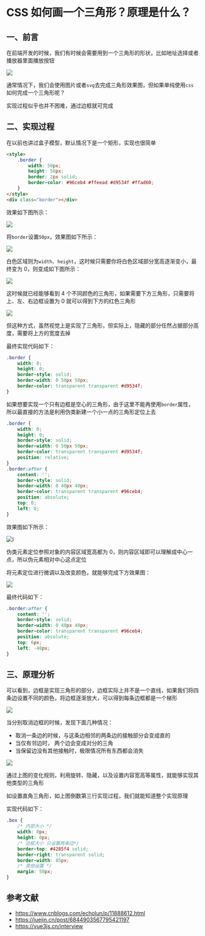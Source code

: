# CSS 如何画一个三角形？原理是什么？

## 一、前言

在前端开发的时候，我们有时候会需要用到一个三角形的形状，比如地址选择或者播放器里面播放按钮

![](../../image/interview-css-5.png)

通常情况下，我们会使用图片或者`svg`去完成三角形效果图，但如果单纯使用`css`如何完成一个三角形呢？

实现过程似乎也并不困难，通过边框就可完成

## 二、实现过程

在以前也讲过盒子模型，默认情况下是一个矩形，实现也很简单

```html
<style>
	.border {
		width: 50px;
		height: 50px;
		border: 2px solid;
		border-color: #96ceb4 #ffeead #d9534f #ffad60;
	}
</style>
<div class="border"></div>
```

效果如下图所示：

![](../../image/interview-css-6.png)

将`border`设置`50px`，效果图如下所示：

![](../../image/interview-css-7.png)

白色区域则为`width`、`height`，这时候只需要你将白色区域部分宽高逐渐变小，最终变为 0，则变成如下图所示：

![](../../image/interview-css-8.png)

这时候就已经能够看到 4 个不同颜色的三角形，如果需要下方三角形，只需要将上、左、右边框设置为 0 就可以得到下方的红色三角形

![](../../image/interview-css-8.png)

但这种方式，虽然视觉上是实现了三角形，但实际上，隐藏的部分任然占据部分高度，需要将上方的宽度去掉

最终实现代码如下：

```css
.border {
	width: 0;
	height: 0;
	border-style: solid;
	border-width: 0 50px 50px;
	border-color: transparent transparent #d9534f;
}
```

如果想要实现一个只有边框是空心的三角形，由于这里不能再使用`border`属性，所以最直接的方法是利用伪类新建一个小一点的三角形定位上去

```css
.border {
	width: 0;
	height: 0;
	border-style: solid;
	border-width: 0 50px 50px;
	border-color: transparent transparent #d9534f;
	position: relative;
}
.border:after {
	content: '';
	border-style: solid;
	border-width: 0 40px 40px;
	border-color: transparent transparent #96ceb4;
	position: absolute;
	top: 0;
	left: 0;
}
```

效果图如下所示：

![i](../../image/interview-css-10.png)

伪类元素定位参照对象的内容区域宽高都为 0，则内容区域即可以理解成中心一点，所以伪元素相对中心这点定位

将元素定位进行微调以及改变颜色，就能够完成下方效果图：

![](../../image/interview-css-11.png)

最终代码如下：

```css
.border:after {
	content: '';
	border-style: solid;
	border-width: 0 40px 40px;
	border-color: transparent transparent #96ceb4;
	position: absolute;
	top: 6px;
	left: -40px;
}
```

## 三、原理分析

可以看到，边框是实现三角形的部分，边框实际上并不是一个直线，如果我们将四条边设置不同的颜色，将边框逐渐放大，可以得到每条边框都是一个梯形

![](../../image/interview-css-12.png)

当分别取消边框的时候，发现下面几种情况：

- 取消一条边的时候，与这条边相邻的两条边的接触部分会变成直的
- 当仅有邻边时， 两个边会变成对分的三角
- 当保留边没有其他接触时，极限情况所有东西都会消失

![](../../image/interview-css-13.png)

通过上图的变化规则，利用旋转、隐藏，以及设置内容宽高等属性，就能够实现其他类型的三角形

如设置直角三角形，如上图倒数第三行实现过程，我们就能知道整个实现原理

实现代码如下：

```css
.box {
	/* 内部大小 */
	width: 0px;
	height: 0px;
	/* 边框大小 只设置两条边*/
	border-top: #4285f4 solid;
	border-right: transparent solid;
	border-width: 85px;
	/* 其他设置 */
	margin: 50px;
}
```

## 参考文献

- https://www.cnblogs.com/echolun/p/11888612.html
- https://juejin.cn/post/6844903567795421197
- https://vue3js.cn/interview

